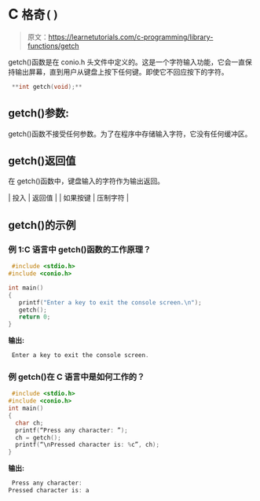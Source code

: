 # C `格奇()`

> 原文：<https://learnetutorials.com/c-programming/library-functions/getch>

getch()函数是在 conio.h 头文件中定义的。这是一个字符输入功能，它会一直保持输出屏幕，直到用户从键盘上按下任何键。即使它不回应按下的字符。

```c
 **int getch(void);** 

```

## getch()参数:

getch()函数不接受任何参数。为了在程序中存储输入字符，它没有任何缓冲区。

## getch()返回值

在 getch()函数中，键盘输入的字符作为输出返回。

| 投入 | 返回值 |
| 如果按键 | 压制字符 |

## getch()的示例

### 例 1:C 语言中 getch()函数的工作原理？

```c
 #include <stdio.h>
#include <conio.h>

int main()  
{  
   printf("Enter a key to exit the console screen.\n");  
   getch();   
   return 0;  
} 

```

**输出:**

```c
 Enter a key to exit the console screen. 
```

### 例 getch()在 C 语言中是如何工作的？

```c
 #include <stdio.h>
#include <conio.h>
int main()  
{
  char ch;
  printf(“Press any character: ”);
  ch = getch();
  printf(“\nPressed character is: %c”, ch);
} 

```

**输出:**

```c
 Press any character: 
Pressed character is: a 
```